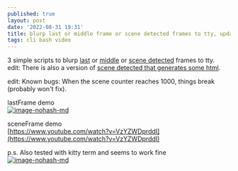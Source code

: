 ```yaml
---
published: true
layout: post
date: '2022-08-31 19:31'
title: blurp last or middle frame or scene detected frames to tty, update 2
tags: cli bash video 
---
```

3 simple scripts to blurp [last](https://raw.githubusercontent.com/brontosaurusrex/singularity/master/bin/lastFrame) or [middle](https://raw.githubusercontent.com/brontosaurusrex/singularity/master/bin/middleFrame) or [scene detected](https://raw.githubusercontent.com/brontosaurusrex/singularity/master/bin/sceneFrame) frames to tty.    
edit: There is also a version of [scene detected that generates some html](https://raw.githubusercontent.com/brontosaurusrex/singularity/master/bin/sceneFrameMitHtml).

edit: Known bugs: When the scene counter reaches 1000, things break (probably won't fix).

lastFrame demo    
[![image-nohash-md](https://i.imgur.com/xTUyJTYl.png)](https://i.imgur.com/xTUyJTY.png)

sceneFrame demo  
[https://www.youtube.com/watch?v=VzYZWDprddI](https://www.youtube.com/watch?v=VzYZWDprddI)

p.s. Also tested with kitty term and seems to work fine  
[![image-nohash-md](https://i.imgur.com/MgIyOG0l.png)](https://i.imgur.com/MgIyOG0.png)
